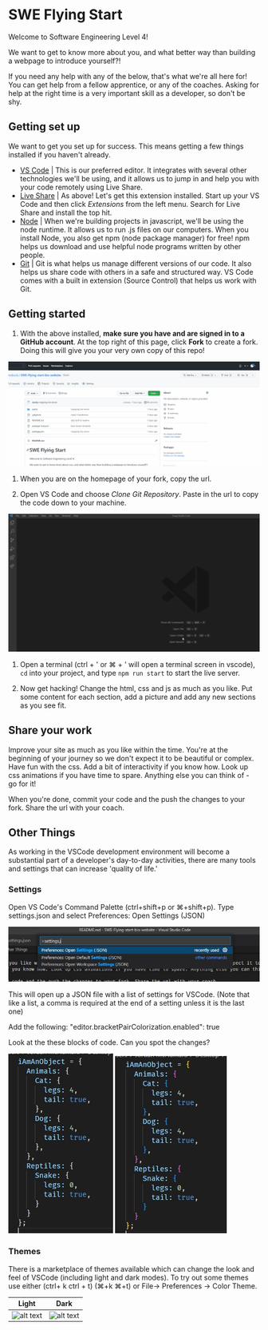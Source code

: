 # SWE Flying Start

Welcome to Software Engineering Level 4!

We want to get to know more about you, and what better way than building a webpage to introduce yourself?!

If you need any help with any of the below, that's what we're all here for! You can get help from a fellow apprentice, or any of the coaches. Asking for help at the right time is a very important skill as a developer, so don't be shy.

## Getting set up

We want to get you set up for success. This means getting a few things installed if you haven't already.

 - [VS Code](https://code.visualstudio.com/download) | This is our preferred editor. It integrates with several other technologies we'll be using, and it allows us to jump in and help you with your code remotely using Live Share.
 - [Live Share](https://docs.microsoft.com/en-gb/visualstudio/liveshare/) | As above! Let's get this extension installed. Start up your VS Code and then click *Extensions* from the left menu. Search for Live Share and install the top hit.
 - [Node](https://nodejs.org/en/download/) | When we're building projects in javascript, we'll be using the node runtime. It allows us to run .js files on our computers. When you install Node, you also get npm (node package manager) for free! npm helps us download and use helpful node programs written by other people.
 - [Git](https://git-scm.com/downloads) | Git is what helps us manage different versions of our code. It also helps us share code with others in a safe and structured way. VS Code comes with a built in extension (Source Control) that helps us work with Git.

## Getting started

 1. With the above installed, **make sure you have and are signed in to a GitHub account**. At the top right of this page, click **Fork** to create a fork. Doing this will give you your very own copy of this repo!

 ![alt text](Readme_Imgs/fork-github.gif)

 1. When you are on the homepage of your fork, copy the url.     

 1. Open VS Code and choose *Clone Git Repository*. Paste in the url to copy the code down to your machine.
 
 ![alt text](Readme_Imgs/vscode-clone.gif)

 1. Open a terminal (ctrl + ' or ⌘ + ' will open a terminal screen in vscode), `cd` into your project, and type `npm run start` to start the live server.

 1. Now get hacking! Change the html, css and js as much as you like. Put some content for each section, add a picture and add any new sections as you see fit.

## Share your work

Improve your site as much as you like within the time. You're at the beginning of your journey so we don't expect it to be beautiful or complex. Have fun with the css. Add a bit of interactivity if you know how. Look up css animations if you have time to spare. Anything else you can think of - go for it!

When you're done, commit your code and the push the changes to your fork. Share the url with your coach.


##  Other Things

As working in the VSCode development environment will become a substantial part of a developer's day-to-day activities, there are many tools and settings that can increase 'quality of life.'

### Settings

Open VS Code's Command Palette (ctrl+shift+p or ⌘+shift+p).   Type settings.json and select Preferences: Open Settings (JSON)

 ![alt text](Readme_Imgs/command.jpg)

 This will open up a JSON file with a list of settings for VSCode. (Note that like a list, a comma is required at the end of a setting unless it is the last one)

 Add the following:
 "editor.bracketPairColorization.enabled": true

 Look at the these blocks of code.  Can you spot the changes?
 
![alt text](Readme_Imgs/brackets-no-colour.jpg)     ![alt text](Readme_Imgs/brackets-colour.jpg)

### Themes

There is a marketplace of themes available which can change the look and feel of VSCode (including light and dark modes).  To try out some themes use either (ctrl+ k ctrl + t) (⌘+k ⌘+t) or File-> Preferences -> Color Theme.


Light | Dark
--- | --- 
![alt text](Readme_Img/lightmode.jpg) | ![alt text](Readme_Img/darkmode.jpg)


